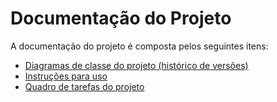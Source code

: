 # Documentação do Projeto

A documentação do projeto é composta pelos seguintes itens: 
 - [Diagramas de classe do projeto (histórico de versões)](/docs/diagramas/) 
 - [Instruções para uso](/docs/instrucoes.md) 
 - [Quadro de tarefas do projeto](https://github.com/orgs/DisciplinasProgramacao/projects/192)
